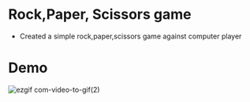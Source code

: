 # Rock,Paper, Scissors game

 - Created a simple rock,paper,scissors game against computer player
# Demo
![ezgif com-video-to-gif(2)](https://user-images.githubusercontent.com/50704452/101178181-5b7b7300-3651-11eb-93ac-a88131a75745.gif)

